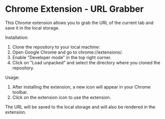 # Chrome Extension -  URL Grabber

This Chrome extension allows you to grab the URL of the current tab and save it in the local storage.

Installation:
1. Clone the repository to your local machine:
2. Open Google Chrome and go to chrome://extensions/.
3. Enable "Developer mode" in the top right corner.
4. Click on "Load unpacked" and select the directory where you cloned the repository.

Usage:

1. After installing the extension, a new icon will appear in your Chrome toolbar.
2. Click on the extension icon to use the extension.

The URL will be saved to the local storage and will also be rendered in the extension.

